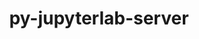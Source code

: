 ---
title: "py-jupyterlab-server"
layout: cache
categories: [package, develop-2024-02-04]
meta: {"versions": ["2.10.3", "2.22.1"], "compilers": ["gcc@=11.1.0", "gcc@=11.4.0", "gcc@=9.4.0", "oneapi@=2024.0.0"], "oss": ["ubuntu20.04", "ubuntu22.04"], "platforms": ["linux"], "targets": ["neoverse_v1", "neoverse_v2", "ppc64le", "x86_64_v3"], "stacks": ["data-vis-sdk", "e4s", "e4s-neoverse-v2", "e4s-neoverse_v1", "e4s-oneapi", "e4s-power", "root"], "num_specs": 13, "num_specs_by_stack": {"e4s-neoverse_v1": 2, "root": 13, "e4s-power": 2, "data-vis-sdk": 2, "e4s": 3, "e4s-neoverse-v2": 2, "e4s-oneapi": 2}}
spec_details: [{"hash": "qh5jewf4tj56zdds6p6exoqx4s2czvd6", "compiler": "gcc@=11.4.0", "versions": ["2.22.1"], "os": "ubuntu20.04", "platform": "linux", "target": "neoverse_v1", "variants": ["build_system=python_pip"], "stacks": ["e4s-neoverse_v1", "root"], "size": "-", "tarball": "https://binaries.spack.io/develop-2024-02-04/build_cache/linux-ubuntu20.04-neoverse_v1/gcc-11.4.0/py-jupyterlab-server-2.22.1/linux-ubuntu20.04-neoverse_v1-gcc-11.4.0-py-jupyterlab-server-2.22.1-qh5jewf4tj56zdds6p6exoqx4s2czvd6.spack"}, {"hash": "cczv65ysmwtr22zkj6rktuncwdei6you", "compiler": "gcc@=11.4.0", "versions": ["2.22.1"], "os": "ubuntu20.04", "platform": "linux", "target": "neoverse_v1", "variants": ["build_system=python_pip"], "stacks": ["e4s-neoverse_v1", "root"], "size": "-", "tarball": "https://binaries.spack.io/develop-2024-02-04/build_cache/linux-ubuntu20.04-neoverse_v1/gcc-11.4.0/py-jupyterlab-server-2.22.1/linux-ubuntu20.04-neoverse_v1-gcc-11.4.0-py-jupyterlab-server-2.22.1-cczv65ysmwtr22zkj6rktuncwdei6you.spack"}, {"hash": "4ool64gb52atxnp323qnd5a35ujz4ia5", "compiler": "gcc@=9.4.0", "versions": ["2.22.1"], "os": "ubuntu20.04", "platform": "linux", "target": "ppc64le", "variants": ["build_system=python_pip"], "stacks": ["root", "e4s-power"], "size": "-", "tarball": "https://binaries.spack.io/develop-2024-02-04/build_cache/linux-ubuntu20.04-ppc64le/gcc-9.4.0/py-jupyterlab-server-2.22.1/linux-ubuntu20.04-ppc64le-gcc-9.4.0-py-jupyterlab-server-2.22.1-4ool64gb52atxnp323qnd5a35ujz4ia5.spack"}, {"hash": "2q6kh4oabnutjxz66gkb4shnapt3cjep", "compiler": "gcc@=9.4.0", "versions": ["2.22.1"], "os": "ubuntu20.04", "platform": "linux", "target": "ppc64le", "variants": ["build_system=python_pip"], "stacks": ["root", "e4s-power"], "size": "-", "tarball": "https://binaries.spack.io/develop-2024-02-04/build_cache/linux-ubuntu20.04-ppc64le/gcc-9.4.0/py-jupyterlab-server-2.22.1/linux-ubuntu20.04-ppc64le-gcc-9.4.0-py-jupyterlab-server-2.22.1-2q6kh4oabnutjxz66gkb4shnapt3cjep.spack"}, {"hash": "nl3t2xwbknfvvw46rqbm3p6kw5wiibp3", "compiler": "gcc@=11.1.0", "versions": ["2.10.3"], "os": "ubuntu20.04", "platform": "linux", "target": "x86_64_v3", "variants": ["build_system=python_pip"], "stacks": ["root", "data-vis-sdk"], "size": "-", "tarball": "https://binaries.spack.io/develop-2024-02-04/build_cache/linux-ubuntu20.04-x86_64_v3/gcc-11.1.0/py-jupyterlab-server-2.10.3/linux-ubuntu20.04-x86_64_v3-gcc-11.1.0-py-jupyterlab-server-2.10.3-nl3t2xwbknfvvw46rqbm3p6kw5wiibp3.spack"}, {"hash": "i3k3tb3bzieizmnvzumxxm2pracb4any", "compiler": "gcc@=11.1.0", "versions": ["2.22.1"], "os": "ubuntu20.04", "platform": "linux", "target": "x86_64_v3", "variants": ["build_system=python_pip"], "stacks": ["root", "data-vis-sdk"], "size": "-", "tarball": "https://binaries.spack.io/develop-2024-02-04/build_cache/linux-ubuntu20.04-x86_64_v3/gcc-11.1.0/py-jupyterlab-server-2.22.1/linux-ubuntu20.04-x86_64_v3-gcc-11.1.0-py-jupyterlab-server-2.22.1-i3k3tb3bzieizmnvzumxxm2pracb4any.spack"}, {"hash": "c5ulnuub4vtmk7cqzimirml5zuxmt2jm", "compiler": "gcc@=11.4.0", "versions": ["2.10.3"], "os": "ubuntu20.04", "platform": "linux", "target": "x86_64_v3", "variants": ["build_system=python_pip"], "stacks": ["root", "e4s"], "size": "-", "tarball": "https://binaries.spack.io/develop-2024-02-04/build_cache/linux-ubuntu20.04-x86_64_v3/gcc-11.4.0/py-jupyterlab-server-2.10.3/linux-ubuntu20.04-x86_64_v3-gcc-11.4.0-py-jupyterlab-server-2.10.3-c5ulnuub4vtmk7cqzimirml5zuxmt2jm.spack"}, {"hash": "g7vkdf4jps6jtdstxqmmgplgga2tz5nv", "compiler": "gcc@=11.4.0", "versions": ["2.22.1"], "os": "ubuntu20.04", "platform": "linux", "target": "x86_64_v3", "variants": ["build_system=python_pip"], "stacks": ["root", "e4s"], "size": "-", "tarball": "https://binaries.spack.io/develop-2024-02-04/build_cache/linux-ubuntu20.04-x86_64_v3/gcc-11.4.0/py-jupyterlab-server-2.22.1/linux-ubuntu20.04-x86_64_v3-gcc-11.4.0-py-jupyterlab-server-2.22.1-g7vkdf4jps6jtdstxqmmgplgga2tz5nv.spack"}, {"hash": "cw7fhvsuqu4ev6zxno5d47k72o5cllbj", "compiler": "gcc@=11.4.0", "versions": ["2.22.1"], "os": "ubuntu20.04", "platform": "linux", "target": "x86_64_v3", "variants": ["build_system=python_pip"], "stacks": ["root", "e4s"], "size": "-", "tarball": "https://binaries.spack.io/develop-2024-02-04/build_cache/linux-ubuntu20.04-x86_64_v3/gcc-11.4.0/py-jupyterlab-server-2.22.1/linux-ubuntu20.04-x86_64_v3-gcc-11.4.0-py-jupyterlab-server-2.22.1-cw7fhvsuqu4ev6zxno5d47k72o5cllbj.spack"}, {"hash": "imebqzyzszappun64sewuzn56myvvzzw", "compiler": "gcc@=11.4.0", "versions": ["2.22.1"], "os": "ubuntu22.04", "platform": "linux", "target": "neoverse_v2", "variants": ["build_system=python_pip"], "stacks": ["root", "e4s-neoverse-v2"], "size": "-", "tarball": "https://binaries.spack.io/develop-2024-02-04/build_cache/linux-ubuntu22.04-neoverse_v2/gcc-11.4.0/py-jupyterlab-server-2.22.1/linux-ubuntu22.04-neoverse_v2-gcc-11.4.0-py-jupyterlab-server-2.22.1-imebqzyzszappun64sewuzn56myvvzzw.spack"}, {"hash": "jlh5ayuyxwtsxocb55bdzm5w6loqm7np", "compiler": "gcc@=11.4.0", "versions": ["2.22.1"], "os": "ubuntu22.04", "platform": "linux", "target": "neoverse_v2", "variants": ["build_system=python_pip"], "stacks": ["root", "e4s-neoverse-v2"], "size": "-", "tarball": "https://binaries.spack.io/develop-2024-02-04/build_cache/linux-ubuntu22.04-neoverse_v2/gcc-11.4.0/py-jupyterlab-server-2.22.1/linux-ubuntu22.04-neoverse_v2-gcc-11.4.0-py-jupyterlab-server-2.22.1-jlh5ayuyxwtsxocb55bdzm5w6loqm7np.spack"}, {"hash": "wfpdt2yy3vikoiu3vwyps55bfpof35re", "compiler": "oneapi@=2024.0.0", "versions": ["2.22.1"], "os": "ubuntu22.04", "platform": "linux", "target": "x86_64_v3", "variants": ["build_system=python_pip"], "stacks": ["root", "e4s-oneapi"], "size": "-", "tarball": "https://binaries.spack.io/develop-2024-02-04/build_cache/linux-ubuntu22.04-x86_64_v3/oneapi-2024.0.0/py-jupyterlab-server-2.22.1/linux-ubuntu22.04-x86_64_v3-oneapi-2024.0.0-py-jupyterlab-server-2.22.1-wfpdt2yy3vikoiu3vwyps55bfpof35re.spack"}, {"hash": "xtrpmnm3lhkdhhonr4y32yi5bujqxqav", "compiler": "oneapi@=2024.0.0", "versions": ["2.22.1"], "os": "ubuntu22.04", "platform": "linux", "target": "x86_64_v3", "variants": ["build_system=python_pip"], "stacks": ["root", "e4s-oneapi"], "size": "-", "tarball": "https://binaries.spack.io/develop-2024-02-04/build_cache/linux-ubuntu22.04-x86_64_v3/oneapi-2024.0.0/py-jupyterlab-server-2.22.1/linux-ubuntu22.04-x86_64_v3-oneapi-2024.0.0-py-jupyterlab-server-2.22.1-xtrpmnm3lhkdhhonr4y32yi5bujqxqav.spack"}]
---